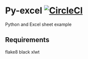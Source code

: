 # Py-excel [![CircleCI](https://circleci.com/gh/srishtisingh34/Py-excel.svg?style=svg&circle-token=df92f542ab4b03d67796af6be2cd8c79fe28952d)](https://circleci.com/gh/srishtisingh34/Py-excel)

Python and Excel sheet example 

## Requirements
flake8
black 
xlwt
